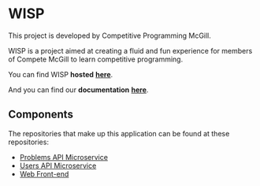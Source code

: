 # WISP

This project is developed by Competitive Programming McGill.

WISP is a project aimed at creating a fluid and fun experience for members of Compete McGill to learn competitive programming.

You can find WISP **hosted** [**here**](http://wisp.compete-mcgill.ca).

And you can find our **documentation** [**here**](http://wisp.compete-mcgill.ca).

## Components
The repositories that make up this application can be found at these repositories:
* [Problems API Microservice](https://github.com/Compete-McGill/wisp-problems-microservice)
* [Users API Microservice](https://github.com/Compete-McGill/wisp-users-microservice)
* [Web Front-end](https://github.com/Compete-McGill/wisp-ui)
